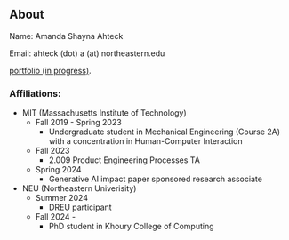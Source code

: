 ## About
Name: Amanda Shayna Ahteck

Email: ahteck (dot) a (at) northeastern.edu

[portfolio (in progress)](https://asahteck.myportfolio.com/).
### Affiliations:

- MIT (Massachusetts Institute of Technology)
  - Fall 2019 - Spring 2023
    - Undergraduate student in Mechanical Engineering (Course 2A) with a concentration in Human-Computer Interaction
  - Fall 2023
    - 2.009 Product Engineering Processes TA
  - Spring 2024
    - Generative AI impact paper sponsored research associate
- NEU (Northeastern Univerisity)
  - Summer 2024
    - DREU participant
  - Fall 2024 -
    - PhD student in Khoury College of Computing